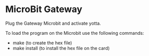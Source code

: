 # MicroBit Gateway

Plug the Gateway Microbit and activate yotta.

To load the program on the Microbit use the following commands:
 - make (to create the hex file)
 - make install (to install the hex file on the card)
